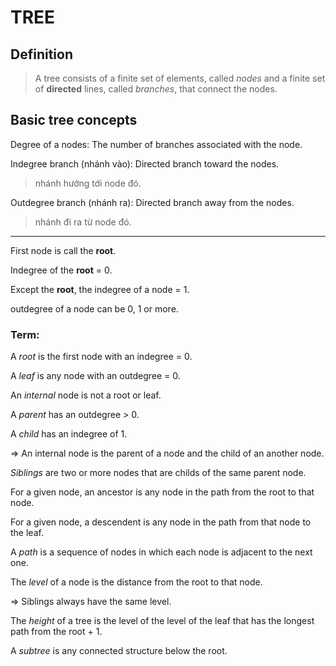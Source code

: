 TREE
====

## Definition
> A tree consists of a finite set of elements, called *nodes* and a finite set of
> __directed__ lines, called *branches*, that connect the nodes.

## Basic tree concepts
Degree of a nodes: The number of branches associated with the node.

Indegree branch (nhánh vào): Directed branch toward the nodes.
> nhánh hướng tới node đó.

Outdegree branch (nhánh ra): Directed branch away from the nodes. 
> nhánh đi ra từ node đó.
--------------
First node is call the __root__.

Indegree of the __root__ = 0.

Except the __root__, the indegree of a node = 1.

outdegree of a node can be 0, 1 or more.

### Term:
A *root* is the first node with an indegree = 0.

A *leaf* is any node with an outdegree = 0.

An *internal* node is not a root or leaf.

A *parent* has an outdegree > 0.

A *child* has an indegree of 1.

=> An internal node is the parent of a node and the child of an another node.

*Siblings* are two or more nodes that are childs of the same parent node.

For a given node, an ancestor is any node in the path from the root to that
node.

For a given node, a descendent is any node in the path from that node to the leaf.

A *path* is a sequence of nodes in which each node is adjacent to the next one.

The *level* of a node is the distance from the root to that node. 

=> Siblings always have the same level.

The *height* of a tree is the level of the level of the leaf that has the
longest path from the root + 1.

A *subtree* is any connected structure below the root.

